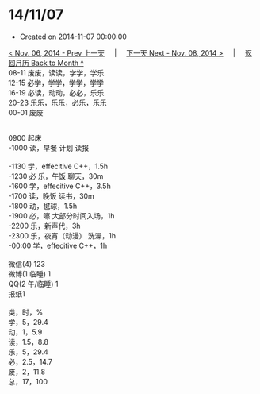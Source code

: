 # 14/11/07

- Created on 2014-11-07 00:00:00

[< Nov. 06, 2014 - Prev 上一天](/_archived/lifelogs/2014/11/d06.md) &nbsp; &nbsp; | &nbsp; &nbsp; [下一天 Next - Nov. 08, 2014 >](/_archived/lifelogs/2014/11/d08.md) &nbsp; &nbsp; |  &nbsp; &nbsp; [返回月历 Back to Month ^](/_archived/lifelogs/2014/11/index.md)
<br/>08-11 废废，读读，学学，学乐<br/>12-15 必学，学学，学学，学学<br/>16-19 必读，动动，必必，乐乐<br/>20-23 乐乐，乐乐，必乐，乐乐<br/>00-01 废废<div><br/></div>0900 起床<br/>-1000 读，早餐 计划 读报<div><br/></div>-1130 学，effecitive C++，1.5h<br/>-1230 必 乐，午饭 聊天，30m<br/>-1600 学，effecitive C++，3.5h<br/>-1700 读，晚饭 读书，30m<br/>-1800 动，毽球，1.5h<br/>-1900 必，嚓 大部分时间入场，1h<br/>-2200 乐，新声代，3h<br/>-2300 乐，夜宵（动漫） 洗澡，1h<br/>-00:00 学，effecitive C++，1h<div><br/></div>微信(4) 123<br/>微博(1 临睡) 1<br/>QQ(2 午/临睡) 1<br/>报纸1<div><br/></div>类，时，%<br/>学，5，29.4<br/>动，1，5.9<br/>读，1.5，8.8<br/>乐，5，29.4<br/>必，2.5，14.7<br/>废，2，11.8<br/>总，17，100</div>
